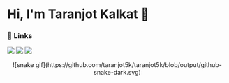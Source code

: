 # Hi, I'm Taranjot Kalkat 👋


### 🔗 Links
[<img src="https://img.shields.io/badge/linkedin-%230077B5.svg?&style=for-the-badge&logo=linkedin&logoColor=white">](https://www.linkedin.com/in/taranjot-kalkat-090248212/)
[<img src="https://img.shields.io/badge/Portfolio-%23000000.svg?&style=for-the-badge">](https://github.com/taranjot5k)
[<img src="https://img.shields.io/badge/Resume-%23000000.svg?&style=for-the-badge">](https://github.com/user-attachments/files/16534334/KALKAT_TARANJOT_Resume.pdf)

<div align="center">
![snake gif](https://github.com/taranjot5k/taranjot5k/blob/output/github-snake-dark.svg)
</div>
